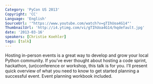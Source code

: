 ```yaml
---
Category: 'PyCon US 2013'
Copyright: 'CC'
Language: 'English'
SourceUrl: '"https://www.youtube.com/watch?v=gTIhUoa4G14"'
ThumbnailUrl: 'http://i4.ytimg.com/vi/gTIhUoa4G14/hqdefault.jpg'
date: '2013-03-16'
speakers: [Christie Koehler]
tags: [talk]
---
```

Hosting in-person events is a great way to develop and grow your local Python community. If you’ve ever thought about hosting a code sprint, hackathon, (un)conference or workshop, this talk is for you. I’ll present quick overview of what you need to know to get started planning a successful event. Event planning workbook included.